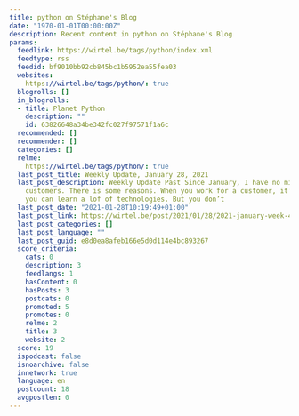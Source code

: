 ```yaml
---
title: python on Stéphane's Blog
date: "1970-01-01T00:00:00Z"
description: Recent content in python on Stéphane's Blog
params:
  feedlink: https://wirtel.be/tags/python/index.xml
  feedtype: rss
  feedid: bf9010bb92cb845bc1b5952ea55fea03
  websites:
    https://wirtel.be/tags/python/: true
  blogrolls: []
  in_blogrolls:
  - title: Planet Python
    description: ""
    id: 63826648a34be342fc027f97571f1a6c
  recommended: []
  recommender: []
  categories: []
  relme:
    https://wirtel.be/tags/python/: true
  last_post_title: Weekly Update, January 28, 2021
  last_post_description: Weekly Update Past Since January, I have no missions, no
    customers. There is some reasons. When you work for a customer, it’s funny because
    you can learn a lof of technologies. But you don’t
  last_post_date: "2021-01-28T10:19:49+01:00"
  last_post_link: https://wirtel.be/post/2021/01/28/2021-january-week-4-weekly-update/
  last_post_categories: []
  last_post_language: ""
  last_post_guid: e8d0ea8afeb166e5d0d114e4bc893267
  score_criteria:
    cats: 0
    description: 3
    feedlangs: 1
    hasContent: 0
    hasPosts: 3
    postcats: 0
    promoted: 5
    promotes: 0
    relme: 2
    title: 3
    website: 2
  score: 19
  ispodcast: false
  isnoarchive: false
  innetwork: true
  language: en
  postcount: 18
  avgpostlen: 0
---
```

